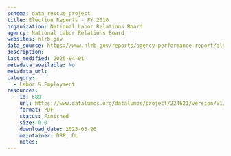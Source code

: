 ```yaml
---
schema: data_rescue_project 
title: Election Reports - FY 2010
organization: National Labor Relations Board
agency: National Labor Relations Board
websites: nlrb.gov
data_source: https://www.nlrb.gov/reports/agency-performance-report/election-reports/election-reports-fy-2010
description: 
last_modified: 2025-04-01
metadata_available: No
metadata_url: 
category:
  - Labor & Employment 
resources:
  - id: 689
    url: https://www.datalumos.org/datalumos/project/224621/version/V1/view
    format: PDF
    status: Finished
    size: 0.0
    download_date: 2025-03-26
    maintainer: DRP, DL
    notes: 
---
```

